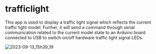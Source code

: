 # trafficlight
This app is used to display a traffic light signal which reflects the current traffic light model. Further, it will send a command through serial communication related to the current model state to an Arduino board connected to USB to switch on/off hardware traffic light signal LEDs.

![2023-09-13_15h39_19](https://github.com/ssenegas/trafficlight/assets/9662172/8dca0106-8296-4f46-8b62-d5c232557cbb)
